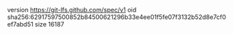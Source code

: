 version https://git-lfs.github.com/spec/v1
oid sha256:62917597500852b84500621296b33e4ee01f5fe07f3132b52d8e7cf0ef7abd51
size 16187
